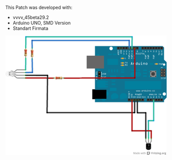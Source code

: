 This Patch was developed with:
- vvvv_45beta29.2
- Arduino UNO, SMD Version
- Standart Firmata

![imagename](div/TemperatureSensor.png)

